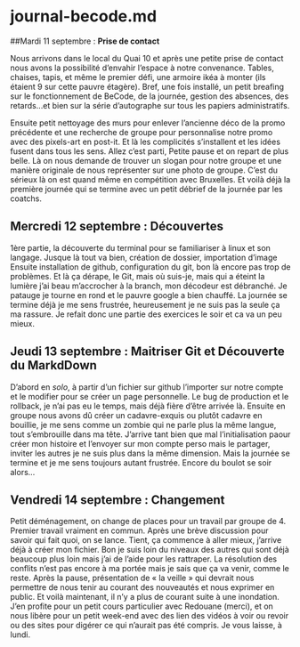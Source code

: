 # journal-becode.md

##Mardi 11 septembre : **Prise de contact**

Nous arrivons dans le local du Quai 10 et après une petite prise de contact nous avons la possibilité d’envahir l’espace à notre convenance. Tables, chaises, tapis, et même le premier défi, une armoire ikéa à monter (ils étaient 9 sur cette pauvre étagère). Bref, une fois installé, un petit breafing sur le fonctionnement de BeCode, de la journée, gestion des absences, des retards…et bien sur la série d’autographe sur tous les papiers administratifs.

Ensuite petit nettoyage des murs pour enlever l’ancienne déco de la promo précédente et une recherche de groupe pour personnalise notre promo avec des pixels-art en post-it. Et là les complicités s’installent et les idées fusent dans tous les sens. Allez c’est parti, Petite pause et on repart de plus belle. Là on nous demande de trouver un slogan pour notre groupe et une manière originale de nous représenter sur une photo de groupe. C’est du sérieux là on est quand même en compétition avec Bruxelles. 
Et voilà déjà la première journée qui se termine avec un petit débrief de la journée par les coatchs.



## Mercredi 12 septembre : **Découvertes**

1ère partie, la découverte du terminal pour se familiariser à linux et son langage. Jusque là tout va bien, création de dossier, importation d’image
Ensuite installation de github, configuration du git, bon là encore pas trop de problèmes.
Et là ça dérape, le Git, mais où suis-je, mais qui a éteint la lumière j’ai beau m’accrocher à la branch, mon décodeur est débranché. Je patauge je tourne en rond et le pauvre google a bien chauffé. 
La journée se termine déjà je me sens frustrée, heureusement je ne suis pas la seule ça ma rassure. Je refait donc une partie des exercices le soir et ca va un peu mieux.



## Jeudi 13 septembre : **Maitriser Git et Découverte du MarkdDown**

D’abord en *solo*, à partir d’un fichier sur github l’importer sur notre compte et le modifier pour se créer un page personnelle.
Le bug de production et le rollback, je n’ai pas eu le temps, mais déjà fière d’être arrivée là.
Ensuite en groupe nous avons dû créer un cadavre-exquis ou plutôt cadavre en bouillie, je me sens comme un zombie qui ne parle plus la même langue, tout s’embrouille dans ma tête. J’arrive tant bien que mal l’initialisation paour créer mon histoire et l’envoyer sur mon compte perso mais le partager, inviter les autres je ne suis plus dans la même dimension. Mais la journée se termine et je me sens toujours autant frustrée. Encore du boulot se soir alors…



## Vendredi 14 septembre : **Changement**

Petit déménagement, on change de places pour un travail par groupe de 4. Premier travail vraiment en commun. 
Après une brève discussion pour savoir qui fait quoi, on se lance.
Tient, ça commence à aller mieux, j’arrive déjà à créer mon fichier. Bon je suis loin du niveaux des autres qui sont déjà beaucoup plus loin mais j’ai de l’aide pour les rattraper. La résolution des conflits n’est pas encore à ma portée mais je sais que ça va venir, comme le reste.
Après la pause, présentation de « la veille » qui devrait nous permettre de nous tenir au courant des nouveautés et nous exprimer en public. Et voilà maintenant, il n’y a plus de courant suite à une inondation. J’en profite pour un petit cours particulier avec Redouane (merci), et on nous libère pour un petit week-end avec des lien des vidéos à voir ou revoir ou des sites pour digérer ce qui n’aurait pas été compris. Je vous laisse, à lundi.

